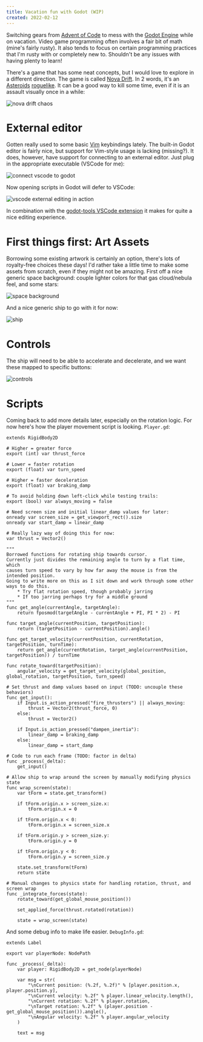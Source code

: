 ```yaml
---
title: Vacation fun with Godot (WIP)
created: 2022-02-12
---
```


Switching gears from [Advent of Code](http://adventofcode.com) to mess with the [Godot Engine](https://godotengine.org/) while on vacation. Video game programming often involves a fair bit of math (mine's fairly rusty). It also tends to focus on certain programming practices that I'm rusty with or completely new to. Shouldn't be any issues with having plenty to learn!

There's a game that has some neat concepts, but I would love to explore in a different direction. The game is called [Nova Drift](https://novadrift.io/). In 2 words, it's an [Asteroids](https://en.wikipedia.org/wiki/Asteroids_(video_game)) [roguelike](https://en.wikipedia.org/wiki/Roguelike). It can be a good way to kill some time, even if it is an assault visually once in a while:

![nova drift chaos](img/godot-fun-nova-drift-chaos.gif)

# External editor
Gotten really used to some basic [Vim](https://www.vim.org/) keybindings lately. The built-in Godot editor is fairly nice, but support for Vim-style usage is lacking (missing?). It does, however, have support for connecting to an external editor. Just plug in the appropriate executable (VSCode for me):

![connect vscode to godot](img/godot-fun-external-editor-settings.png)

Now opening scripts in Godot will defer to VSCode:

![vscode external editing in action](img/godot-fun-external-editor-in-action.gif)

In combination with the [godot-tools VSCode extension](https://marketplace.visualstudio.com/items?itemName=geequlim.godot-tools) it makes for quite a nice editing experience.

# First things first: Art Assets
Borrowing some existing artwork is certainly an option, there's lots of royalty-free choices these days! I'd rather take a little time to make some assets from scratch, even if they might not be amazing. First off a nice generic space background: couple lighter colors for that gas cloud/nebula feel, and some stars:

![space background](img/godot-fun-background.png)

And a nice generic ship to go with it for now:

![ship](img/godot-fun-ship.png)

# Controls
The ship will need to be able to accelerate and decelerate, and we want these mapped to specific buttons:

![controls](img/godot-fun-controls.png)

# Scripts
Coming back to add more details later, especially on the rotation logic. For now here's how the player movement script is looking. `Player.gd`:
```gdscript
extends RigidBody2D

# Higher = greater force
export (int) var thrust_force

# Lower = faster rotation
export (float) var turn_speed

# Higher = faster deceleration
export (float) var braking_damp

# To avoid holding down left-click while testing trails:
export (bool) var always_moving = false

# Need screen size and initial linear_damp values for later:
onready var screen_size = get_viewport_rect().size
onready var start_damp = linear_damp

# Really lazy way of doing this for now:
var thrust = Vector2()

"""
Borrowed functions for rotating ship towards cursor.
Currently just divides the remaining angle to turn by a flat time, which
causes turn speed to vary by how far away the mouse is from the intended position.
Going to write more on this as I sit down and work through some other ways to do this.
	* Try flat rotation speed, though probably jarring
	* If too jarring perhaps try for a middle ground
"""
func get_angle(currentAngle, targetAngle):
	return fposmod(targetAngle - currentAngle + PI, PI * 2) - PI

func target_angle(currentPosition, targetPosition):
	return (targetPosition - currentPosition).angle()

func get_target_velocity(currentPosition, currentRotation, targetPosition, turnTime):
	return get_angle(currentRotation, target_angle(currentPosition, targetPosition)) / turnTime

func rotate_toward(targetPosition):
	angular_velocity = get_target_velocity(global_position, global_rotation, targetPosition, turn_speed)

# Set thrust and damp values based on input (TODO: uncouple these behaviors)
func get_input():
	if Input.is_action_pressed("fire_thrusters") || always_moving:
		thrust = Vector2(thrust_force, 0)
	else:
		thrust = Vector2()

	if Input.is_action_pressed("dampen_inertia"):
		linear_damp = braking_damp
	else:
		linear_damp = start_damp

# Code to run each frame (TODO: factor in delta)
func _process(_delta):
	get_input()
	
# Allow ship to wrap around the screen by manually modifying physics state
func wrap_screen(state):
	var tForm = state.get_transform()

	if tForm.origin.x > screen_size.x:
		tForm.origin.x = 0

	if tForm.origin.x < 0:
		tForm.origin.x = screen_size.x

	if tForm.origin.y > screen_size.y:
		tForm.origin.y = 0

	if tForm.origin.y < 0:
		tForm.origin.y = screen_size.y

	state.set_transform(tForm)
	return state

# Manual changes to physics state for handling rotation, thrust, and screen wrap
func _integrate_forces(state):
	rotate_toward(get_global_mouse_position())

	set_applied_force(thrust.rotated(rotation))

	state = wrap_screen(state)
```

And some debug info to make life easier. `DebugInfo.gd`:
```gdscript
extends Label

export var playerNode: NodePath

func _process(_delta):
	var player: RigidBody2D = get_node(playerNode)
	
	var msg = str(
		"\nCurrent position: (%.2f, %.2f)" % [player.position.x, player.position.y],
		"\nCurrent velocity: %.2f" % player.linear_velocity.length(),
		"\nCurrent rotation: %.2f" % player.rotation,
		"\nTarget rotation: %.2f" % (player.position - get_global_mouse_position()).angle(),
		"\nAngular velocity: %.2f" % player.angular_velocity
	)
	
	text = msg
```